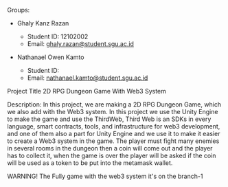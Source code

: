 Groups:
+ Ghaly Kanz Razan
  - Student ID: 12102002
  - Email: ghaly.razan@student.sgu.ac.id
    
+ Nathanael Owen Kamto
  - Student ID:
  - Email: nathanael.kamto@student.sgu.ac.id

Project Title
2D RPG Dungeon Game With Web3 System

Description:
In this project, we are making a 2D RPG Dungeon Game, which we also add with the Web3 system.
In this project we use the Unity Engine to make the game and use the ThirdWeb, Third Web is an SDKs in every language, smart contracts, tools, and infrastructure for web3 development,
and one of them also a part for Unity Engine and we use it to make it easier to create a Web3 system in the game.
The player must fight many enemies in several rooms in the dungeon then a coin will come out and the player has to collect it,
when the game is over the player will be asked if the coin will be used as a token to be put into the metamask wallet.

WARNING!
The Fully game with the web3 system it's on the branch-1
